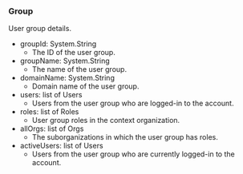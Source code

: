 ### Group
User group details.

- groupId: System.String
  - The ID of the user group.
- groupName: System.String
  - The name of the user group.
- domainName: System.String
  - Domain name of the user group.
- users: list of Users
  - Users from the user group who are logged-in to the account.
- roles: list of Roles
  - User group roles in the context organization.
- allOrgs: list of Orgs
  - The suborganizations in which the user group has roles.
- activeUsers: list of Users
  - Users from the user group who are currently logged-in to the account.
